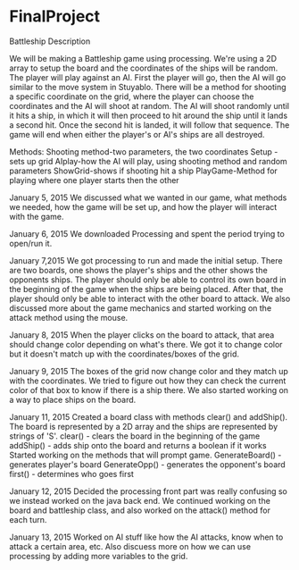 FinalProject
============

Battleship Description

We will be making a Battleship game using processing. We're using a 2D array to setup the board and the coordinates of the ships will be random. The player will play against an AI. First the player will go, then the AI will go similar to the move system in Stuyablo. There will be a method for shooting a specific coordinate on the grid, where the player can choose the coordinates and the AI will shoot at random. The AI will shoot randomly until it hits a ship, in which it will then proceed to hit around the ship until it lands a second hit. Once the second hit is landed, it will follow that sequence. The game will end when either the player's or AI's ships are all destroyed.

Methods:
Shooting method-two parameters, the two coordinates
Setup -sets up grid
AIplay-how the AI will play, using shooting method and random parameters
ShowGrid-shows if shooting hit a ship
PlayGame-Method for playing where one player starts then the other



January 5, 2015
We discussed what we wanted in our game, what methods we needed, how the game will be set up, and how the player will interact with the game.

January 6, 2015
We downloaded Processing and spent the period trying to open/run it.

January 7,2015
We got processing to run and made the initial setup. There are two boards, one shows the player's ships and the other shows the opponents ships. The player should only be able to control its own board in the beginning of the game when the ships are being placed. After that, the player should only be able to interact with the other board to attack. We also discussed more about the game mechanics and started working on the attack method using the mouse. 

January 8, 2015
When the player clicks on the board to attack, that area should change color depending on what's there. 
We got it to change color but it doesn't match up with the coordinates/boxes of the grid.

January 9, 2015
The boxes of the grid now change color and they match up with the coordinates. 
We tried to figure out how they can check the current color of that box to know if there is a ship there.
We also started working on a way to place ships on the board.

January 11, 2015
Created a board class with methods clear() and addShip().
The board is represented by a 2D array and the ships are represented by strings of 'S'.
clear() - clears the board in the beginning of the game
addShip() - adds ship onto the board and returns a boolean if it works
Started working on the methods that will prompt game.
GenerateBoard() - generates player's board
GenerateOpp() - generates the opponent's board
first() - determines who goes first

January 12, 2015
Decided the processing front part was really confusing so we instead worked on the java back end. We continued working on the board and battleship class, and also worked on the attack() method for each turn.

January 13, 2015
Worked on AI stuff like how the AI attacks, know when to attack a certain area, etc. Also discuess more on how we can use processing by adding more variables to the grid. 
